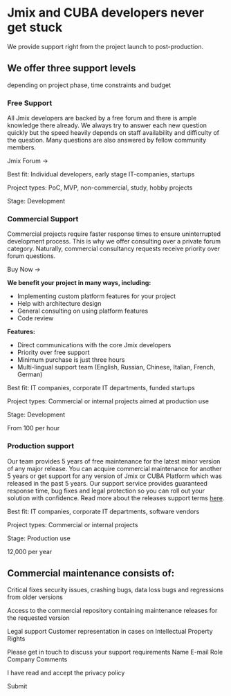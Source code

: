 # Jmix and CUBA developers never get stuck

We provide support right from the project launch to post-production.

## We offer three support levels
depending on project phase, time constraints and budget

### Free Support

All Jmix developers are backed by a free forum and there is ample knowledge there already. We always try to answer each new question quickly but the speed heavily depends on staff availability and difficulty of the question. Many questions are also answered by fellow community members.

Jmix Forum ->

Best fit:
Individual developers, early stage IT-companies, startups

Project types:
PoC, MVP, non-commercial, study, hobby projects

Stage:
Development

### Commercial Support

Commercial projects require faster response times to ensure uninterrupted development process. This is why we offer consulting over a private forum category. Naturally, commercial consultancy requests receive priority over forum questions.

Buy Now ->

**We benefit your project in many ways, including:**
- Implementing custom platform features for your project
- Help with architecture design
- General consulting on using platform features
- Code review

**Features:**
- Direct communications with the core Jmix developers
- Priority over free support
- Minimum purchase is just three hours
- Multi-lingual support team (English, Russian, Chinese, Italian, French, German)


Best fit:
IT companies, corporate IT departments, funded startups

Project types:
Commercial or internal projects aimed at production use

Stage:
Development

From 100 per hour

### Production support

Our team provides 5 years of free maintenance for the latest minor version of any major release. You can acquire commercial maintenance for another 5 years or get support for any version of Jmix or CUBA Platform which was released in the past 5 years.
Our support service provides guaranteed response time, bug fixes and legal protection so you can roll out your solution with confidence.
Read more about the releases support terms [here](https://www.jmix.io/framework/versioning/).

Best fit:
IT companies, corporate IT departments, software vendors

Project types:
Commercial or internal projects

Stage:
Production use

12,000 per year

## Commercial maintenance consists of:

Critical fixes
security issues, crashing bugs, data loss bugs and regressions from older versions


Access to the commercial repository
containing maintenance releases for the requested version


Legal support
Customer representation in cases on Intellectual Property Rights


Please get in touch to discuss your support requirements
Name
E-mail
Role
Company
Comments

I have read and accept the privacy policy

Submit 

